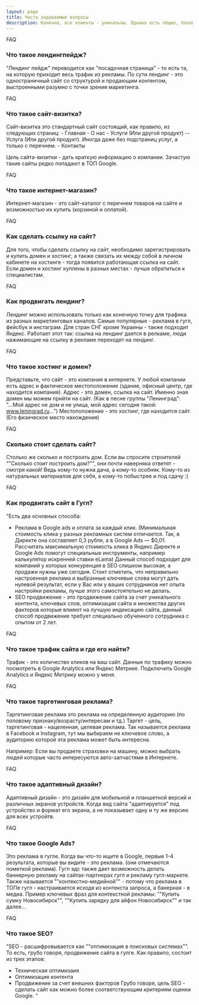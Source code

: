 ```yaml
---
layout: page
title: Часто задаваемые вопросы
description: Конечно, все клиенты - уникальны. Однако есть общие, базовые вопросы, касающиеся веб-разработки, интернет-маркетинга, и дизайна, которые я встречаю чаще других.
---
```


<div class="uk-section">
  <div class="uk-container">

  <div uk-grid class="uk-child-width-1-2">
    <div>
      <div class="uk-card uk-card-default uk-card-body animated fadeIn uk-border-rounded">
        <div class="uk-card-badge uk-label">FAQ</div>
        <h3 class="uk-card-title">Что такое лендингпейдж?</h3>
        <p>"Лендинг пейдж" переводится как "посадочная страница" - то есть та, на которую приходит весь трафик из рекламы. По сути лендинг - это одностраничный сайт со структурой и продающим контентом, выстроенными разумно с точки зрения маркетинга.</p>
      </div>
    </div>
    <div>
      <div class="uk-card uk-card-default uk-card-body animated fadeIn uk-border-rounded">
        <div class="uk-card-badge uk-label">FAQ</div>
        <h3 class="uk-card-title">Что такое сайт-визитка?</h3>
        <p>Сайт-визитка это стандартный сайт состоящий, как правило, из следующих страниц:
- Главная
- О нас
- Услуги (Или другой продукт)
-- Услуга (Или другой продукт). Иногда даже без подстраниц услуг, а только с перечнем.
- Контакты

Цель сайта-визитки - дать краткую информацию о компании. Зачастую такие сайты редко попадают в ТОП Google.</p>
      </div>
    </div>
    <div>
      <div class="uk-card uk-card-default uk-card-body animated fadeIn uk-border-rounded">
        <div class="uk-card-badge uk-label">FAQ</div>
        <h3 class="uk-card-title">Что такое интернет-магазин?</h3>
        <p>Интернет-магазин - это сайт-каталог с перечнем товаров на сайте и возможностью их купить (корзиной и оплатой).</p>
      </div>
    </div>
    <div>
      <div class="uk-card uk-card-default uk-card-body animated fadeIn uk-border-rounded">
        <div class="uk-card-badge uk-label">FAQ</div>
        <h3 class="uk-card-title">Как сделать ссылку на сайт?</h3>
        <p>Для того, чтобы сделать ссылку на сайт, необходимо зарегистрировать и купить домен и хостинг, а также связать их между собой в личном кабинете на хостинге - тогда появится работающая ссылка на сайт.
Если домен и хостинг куплены в разных местах - лучше обратиться к специалистам.</p>
      </div>
    </div>
    <div>
      <div class="uk-card uk-card-default uk-card-body animated fadeIn uk-border-rounded">
        <div class="uk-card-badge uk-label">FAQ</div>
        <h3 class="uk-card-title">Как продвигать лендинг?</h3>
        <p>Лендинг можно использовать только как конечную точку для трафика из разных маркетинговых каналов. Самые популярные - реклама в гугл, фейсбук и инстаграм. Для стран СНГ кроме Украины - также подходит Яндекс.
Работает этот так: ссылка на лендинг дается в релкаме, люди нажимающие на ссылку в рекламе переходят на лендинг.</p>
      </div>
    </div>
    <div>
      <div class="uk-card uk-card-default uk-card-body animated fadeIn uk-border-rounded">
        <div class="uk-card-badge uk-label">FAQ</div>
        <h3 class="uk-card-title">Что такое хостинг и домен?</h3>
        <p>Представьте, что сайт - это компания в интернете.
У любой компании есть адрес и фактическое местоположение (здание, офисный центр, где находится компания).
Адрес - это домен, ссылка на сайт. Именно зная домен мы можем прийти на сайт. (Как в песне группы "Ленинград": "...Мой адрес не дом и не улица, мой адрес сегодня такой: www.leningrad.ru...")
Местоположение - это хостинг, где находится сайт. (Его физическое место нахождения)</p>
      </div>
    </div>
    <div>
      <div class="uk-card uk-card-default uk-card-body animated fadeIn uk-border-rounded">
        <div class="uk-card-badge uk-label">FAQ</div>
        <h3 class="uk-card-title">Сколько стоит сделать сайт?</h3>
        <p>Столько же сколько и построить дом.
Если вы спросите строителей ""Сколько стоит построить дом?"", они почти наверняка ответят - смотря какой!
Ведь кому-то нужна дача, а кому-то особняк. Кому-то из натуральных материалов для себя, а кому-то побыстрее и под сдачу :)</p>
      </div>
    </div>
    <div>
      <div class="uk-card uk-card-default uk-card-body animated fadeIn uk-border-rounded">
        <div class="uk-card-badge uk-label">FAQ</div>
        <h3 class="uk-card-title">Как продвигать сайт в Гугл?</h3>
        <p>"Есть два основных способа:
- Реклама в Google ads и оплата за каждый клик. (Минимальная стоимость клика у разных рекламных систем отличается. Так, в Директе она составляет 0,3 рубля, а в Google Ads — $0,01. Рассчитать максимальную стоимость клика в Яндекс Директе и Google Ads помогут специальные инструменты, например калькулятор искренней ставки eLama) Данный способ подходит для компаний у которых конкуренция в SEO слишком высокая, а продажи нужны уже сегодня. Стоит отметить, что неправильно настроенная реклама и выбранные ключевые слова могут дать нулевой результат, если у Вас или у ваших сотрудников нет опыта настройки рекламы, лучше этого самостоятельно не делать.
- SEO продвижение - это продвижение сайта за счет уникального контента, ключевых слов, оптимизации сайта и множества других факторов которые влияют на лучшую индексацию сайта, данный способ продвижение требует специально обученного сотрудника с опытом от 2 лет.</p>
      </div>
    </div>
    <div>
      <div class="uk-card uk-card-default uk-card-body animated fadeIn uk-border-rounded">
        <div class="uk-card-badge uk-label">FAQ</div>
        <h3 class="uk-card-title">Что такое трафик сайта и где его найти?</h3>
        <p>Трафик - это количество кликов на ваш сайт. Данные по трафику можно посмотреть в Google Analytics или Яндекс Метрике. Подключить Google Analytics и Яндекс Метрику можно у меня.</p>
      </div>
    </div>
    <div>
      <div class="uk-card uk-card-default uk-card-body animated fadeIn uk-border-rounded">
        <div class="uk-card-badge uk-label">FAQ</div>
        <h3 class="uk-card-title">Что такое таргетинговая реклама?</h3>
        <p>Таргетинговая реклама это реклама на определенную аудиторию (по половому признаку/возрасту/интересам и тд.) Таргет - цель, таргетинговая - нацеленная, целевая реклама. Так называется реклама в Facebook и Instagram, тут мы выбираем не ключевое слово, а аудиторию которой эта реклама может быть интересна.
Например: Если вы продаете страховки на машину, можно выбрать людей которые часто интересуются авто-запчастями в Интернете.</p>
      </div>
    </div>
    <div>
      <div class="uk-card uk-card-default uk-card-body animated fadeIn uk-border-rounded">
        <div class="uk-card-badge uk-label">FAQ</div>
        <h3 class="uk-card-title">Что такое адаптивный дизайн?</h3>
        <p>Адаптивный дизайн - это дизайн для мобильной и планшетной версий и различных экранов устройств. Когда вид сайта "адаптируется" под устройство и формат его экрана, а не показывает одну и ту же версию для всех устройтв.</p>
      </div>
    </div>
    <div>
      <div class="uk-card uk-card-default uk-card-body animated fadeIn uk-border-rounded">
        <div class="uk-card-badge uk-label">FAQ</div>
        <h3 class="uk-card-title">Что такое Google Ads?</h3>
        <p>Это реклама в гугле. Когда вы что-то ищите в Google, первые 1-4 результата, которые вы видите - это реклама. (они отмечаются пометкой реклама).
Гугл эдс также дает возможность делать баннерную рекламу на сайтах-партнерах гугл и рекламу гугл-маркете.
Также называется ""контекстно-медийной"" - потому что реклама в ТОПе гугл - настраивается исходя из контекста запроса, а банерная - в медиа.
Пример ключевых фраз для контекстной рекламы:
""Купить сумку Новосибирск"", ""Купить зарядку для айфон Новосибирск"" и так далее...</p>
      </div>
    </div>
    <div>
      <div class="uk-card uk-card-default uk-card-body animated fadeIn uk-border-rounded">
        <div class="uk-card-badge uk-label">FAQ</div>
        <h3 class="uk-card-title">Что такое SEO?</h3>
        <p>"SEO - расшифровывается как ""оптимизация в поисковых системах"". То есть, грубо говоря, продвижение сайта в гулге. Как правило, состоит из трех этапов:
- Техническая оптимизаия
- Оптимизация контента
- Продвижение за счет внешних факторов
Грубо говоря, цель SEO - сделать сайт как можно более соответствующим критериям оценки Google. "</p>
      </div>
    </div>
  </div>
</div>
